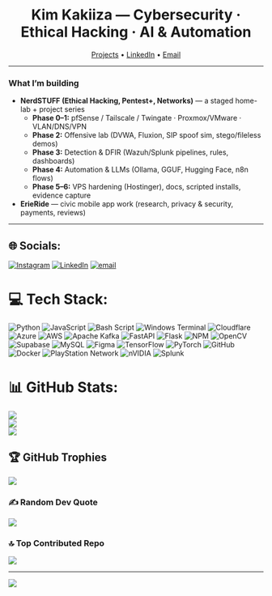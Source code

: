 <!-- Profile README for @kakiizart -->
<h1 align="center">Kim Kakiiza — Cybersecurity · Ethical Hacking · AI & Automation</h1>

<p align="center">
  <a href="https://github.com/kakiizart?tab=repositories">Projects</a> •
  <a href="https://linkedin.com/in/Kim-Kakiiza">LinkedIn</a> •
  <a href="mailto:kimkakiiza@gmail.com">Email</a>
</p>

---

### What I’m building
- **NerdSTUFF (Ethical Hacking, Pentest+, Networks)** — a staged home-lab + project series  
  - **Phase 0–1:** pfSense / Tailscale / Twingate · Proxmox/VMware · VLAN/DNS/VPN  
  - **Phase 2:** Offensive lab (DVWA, Fluxion, SIP spoof sim, stego/fileless demos)  
  - **Phase 3:** Detection & DFIR (Wazuh/Splunk pipelines, rules, dashboards)  
  - **Phase 4:** Automation & LLMs (Ollama, GGUF, Hugging Face, n8n flows)  
  - **Phase 5–6:** VPS hardening (Hostinger), docs, scripted installs, evidence capture
- **ErieRide** — civic mobile app work (research, privacy & security, payments, reviews)

---

## 🌐 Socials:
[![Instagram](https://img.shields.io/badge/Instagram-%23E4405F.svg?logo=Instagram&logoColor=white)](https://instagram.com/kakiizarrt) [![LinkedIn](https://img.shields.io/badge/LinkedIn-%230077B5.svg?logo=linkedin&logoColor=white)](https://linkedin.com/in/Kim-Kakiiza) [![email](https://img.shields.io/badge/Email-D14836?logo=gmail&logoColor=white)](mailto:kimkakiiza@gmail.com) 

# 💻 Tech Stack:
![Python](https://img.shields.io/badge/python-3670A0?style=for-the-badge&logo=python&logoColor=ffdd54) ![JavaScript](https://img.shields.io/badge/javascript-%23323330.svg?style=for-the-badge&logo=javascript&logoColor=%23F7DF1E) ![Bash Script](https://img.shields.io/badge/bash_script-%23121011.svg?style=for-the-badge&logo=gnu-bash&logoColor=white) ![Windows Terminal](https://img.shields.io/badge/Windows%20Terminal-%234D4D4D.svg?style=for-the-badge&logo=windows-terminal&logoColor=white) ![Cloudflare](https://img.shields.io/badge/Cloudflare-F38020?style=for-the-badge&logo=Cloudflare&logoColor=white) ![Azure](https://img.shields.io/badge/azure-%230072C6.svg?style=for-the-badge&logo=microsoftazure&logoColor=white) ![AWS](https://img.shields.io/badge/AWS-%23FF9900.svg?style=for-the-badge&logo=amazon-aws&logoColor=white) ![Apache Kafka](https://img.shields.io/badge/Apache%20Kafka-000?style=for-the-badge&logo=apachekafka) ![FastAPI](https://img.shields.io/badge/FastAPI-005571?style=for-the-badge&logo=fastapi) ![Flask](https://img.shields.io/badge/flask-%23000.svg?style=for-the-badge&logo=flask&logoColor=white) ![NPM](https://img.shields.io/badge/NPM-%23CB3837.svg?style=for-the-badge&logo=npm&logoColor=white) ![OpenCV](https://img.shields.io/badge/opencv-%23white.svg?style=for-the-badge&logo=opencv&logoColor=black) ![Supabase](https://img.shields.io/badge/Supabase-3ECF8E?style=for-the-badge&logo=supabase&logoColor=white) ![MySQL](https://img.shields.io/badge/mysql-4479A1.svg?style=for-the-badge&logo=mysql&logoColor=white) ![Figma](https://img.shields.io/badge/figma-%23F24E1E.svg?style=for-the-badge&logo=figma&logoColor=white) ![TensorFlow](https://img.shields.io/badge/TensorFlow-%23FF6F00.svg?style=for-the-badge&logo=TensorFlow&logoColor=white) ![PyTorch](https://img.shields.io/badge/PyTorch-%23EE4C2C.svg?style=for-the-badge&logo=PyTorch&logoColor=white) ![GitHub](https://img.shields.io/badge/github-%23121011.svg?style=for-the-badge&logo=github&logoColor=white) ![Docker](https://img.shields.io/badge/docker-%230db7ed.svg?style=for-the-badge&logo=docker&logoColor=white) ![PlayStation Network](https://img.shields.io/badge/PSN-%230070D1.svg?style=for-the-badge&logo=Playstation&logoColor=white) ![nVIDIA](https://img.shields.io/badge/nVIDIA-%2376B900.svg?style=for-the-badge&logo=nVIDIA&logoColor=white) ![Splunk](https://img.shields.io/badge/splunk-%23000000.svg?style=for-the-badge&logo=splunk&logoColor=white)

# 📊 GitHub Stats:
![](https://github-readme-stats.vercel.app/api?username=kakiizart&theme=dark&hide_border=false&include_all_commits=true&count_private=true)<br/>
![](https://nirzak-streak-stats.vercel.app/?user=kakiizart&theme=dark&hide_border=false)<br/>
![](https://github-readme-stats.vercel.app/api/top-langs/?username=kakiizart&theme=dark&hide_border=false&include_all_commits=true&count_private=true&layout=compact)

## 🏆 GitHub Trophies
![](https://github-profile-trophy.vercel.app/?username=kakiizart&theme=radical&no-frame=true&no-bg=true&margin-w=4)

### ✍️ Random Dev Quote
![](https://quotes-github-readme.vercel.app/api?type=horizontal&theme=radical)

### 🔝 Top Contributed Repo
![](https://github-contributor-stats.vercel.app/api?username=kakiizart&limit=5&theme=dark&combine_all_yearly_contributions=true)

---

[![](https://visitcount.itsvg.in/api?id=kakiizart&icon=0&color=0)](https://visitcount.itsvg.in)


